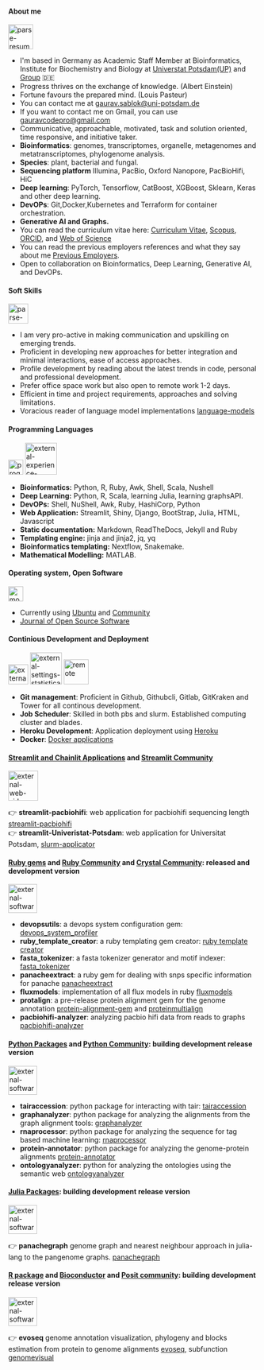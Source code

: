 #### About me

<img width="50" height="50" src="https://img.icons8.com/dotty/100/parse-resumes.png" alt="parse-resumes"/>

 - I'm based in Germany as Academic Staff Member at Bioinformatics, Institute for Biochemistry and Biology at [Universtat Potsdam(UP)](https://www.uni-potsdam.de/de/) and [Group](https://www.uni-potsdam.de/en/ibb-bioinformatik/members/gaurav-sablok) :de:
 - Progress thrives on the exchange of knowledge. (Albert Einstein)
 - Fortune favours the prepared mind. (Louis Pasteur)
 - You can contact me at [gaurav.sablok@uni-potsdam.de](mailto:gaurav.sablok@uni-potsdam.de)
 - If you want to contact me on Gmail, you can use [gauravcodepro@gmail.com](mailto:gauravcodepro@gmail.com)
 - Communicative, approachable, motivated, task and solution oriented, time responsive, and initiative taker. 
 - **Bioinformatics**: genomes, transcriptomes, organelle, metagenomes and metatranscriptomes, phylogenome analysis. 
 - **Species**: plant, bacterial and fungal.
 - **Sequencing platform** Illumina, PacBio, Oxford Nanopore, PacBioHifi, HiC
 - **Deep learning**: PyTorch, Tensorflow, CatBoost, XGBoost, Sklearn, Keras and other deep learning. 
 - **DevOPs**: Git,Docker,Kubernetes and Terraform for container orchestration.
 - **Generative AI and Graphs.**
 - You can read the curriculum vitae here: [Curriculum Vitae](https://drive.google.com/file/d/10M2skWJsLLx_-Hze7rHxH-bTT-2VJ_if/view?usp=sharing), [Scopus](https://www.scopus.com/authid/detail.uri?authorId=36633064300), [ORCID](https://orcid.org/0000-0002-4157-9405), and [Web of Science](https://www.webofscience.com/wos/author/record/C-5940-2014)
 - You can read the previous employers references and what they say about me [Previous Employers](https://drive.google.com/file/d/1KgQLycgD1S9ztJpt9McQ2yH5lZIUJAgb/view?usp=sharing). 
 - Open to collaboration on Bioinformatics, Deep Learning, Generative AI, and DevOPs.

#### Soft Skills

<img width="40" height="40" src="https://img.icons8.com/stickers/100/parse-resumes.png" alt="parse-resumes"/>

- I am very pro-active in making communication and upskilling on emerging trends.
- Proficient in developing new approaches for better integration and minimal interactions, ease of access approaches.
- Profile development by reading about the latest trends in code, personal and professional development.
- Prefer office space work but also open to remote work 1-2 days.
- Efficient in time and project requirements, approaches and solving limitations.
- Voracious reader of language model implementations [language-models](https://paperswithcode.com/)

#### Programming Languages

<img width="30" height="30" src="https://img.icons8.com/ios/50/programming-flag.png" alt="programming-flag"/> <img width="64" height="64" src="https://img.icons8.com/external-filled-outline-geotatah/64/external-experience-gamification-color-filled-outline-geotatah-2.png" alt="external-experience-gamification-color-filled-outline-geotatah-2"/>

- **Bioinformatics:**  Python, R, Ruby, Awk, Shell, Scala, Nushell
- **Deep Learning:**  Python, R, Scala, learning Julia, learning graphsAPI.
- **DevOPs:** Shell, NuShell, Awk, Ruby, HashiCorp, Python
- **Web Application:** Streamlit, Shiny, Django, BootStrap, Julia, HTML, Javascript
- **Static documentation:** Markdown, ReadTheDocs, Jekyll and Ruby
- **Templating engine:** jinja and jinja2, jq, yq
- **Bioinformatics templating:** Nextflow, Snakemake.
- **Mathematical Modelling:** MATLAB.

#### Operating system, Open Software

<img width="30" height="30" src="https://img.icons8.com/officel/16/monitor.png" alt="monitor"/>

- Currently using [Ubuntu](https://kde.org/)  and [Community](https://linuxcommunity.io/)
- [Journal of Open Source Software](https://joss.theoj.org/)

#### Continious Development and Deployment

<img width="40" height="40" src="https://img.icons8.com/external-flaticons-lineal-color-flat-icons/64/external-proactive-project-management-flaticons-lineal-color-flat-icons.png" alt="external-proactive-project-management-flaticons-lineal-color-flat-icons"/> <img width="64" height="64" src="https://img.icons8.com/external-flatart-icons-flat-flatarticons/64/external-settings-statistical-analysis-flatart-icons-flat-flatarticons.png" alt="external-settings-statistical-analysis-flatart-icons-flat-flatarticons"/> <img width="50" height="50" src="https://img.icons8.com/ios/50/remote.png" alt="remote"/>

- **Git management**: Proficient in Github, Githubcli, Gitlab, GitKraken and Tower for all continous development.
- **Job Scheduler**: Skilled in both pbs and slurm. Established computing cluster and blades.
- **Heroku Development**: Application deployment using [Heroku](https://devcenter.heroku.com/)
- **Docker**: [Docker applications](https://hub.docker.com/u/gauravcodepro)
  
#### [Streamlit and Chainlit Applications](https://streamlit.io/) and [Streamlit Community](https://discuss.streamlit.io/)
<img width="60" height="60" src="https://img.icons8.com/external-outline-juicy-fish/60/external-web-side-hustles-outline-outline-juicy-fish-2.png" alt="external-web-side-hustles-outline-outline-juicy-fish-2"/>

:point_right: **streamlit-pacbiohifi**: web application for pacbiohifi sequencing length [streamlit-pacbiohifi](https://pacbiohifi.streamlit.app/) \
:point_right: **streamlit-Univeristat-Potsdam**: web application for Universitat Potsdam, [slurm-applicator](https://sup-application.streamlit.app/)

#### [Ruby gems](https://rubygems.org/profiles/gauravcodepro) and [Ruby Community](https://www.ruby-forum.com/) and [Crystal Community](https://forum.crystal-lang.org/): released and development version

<img width="58" height="58" src="https://img.icons8.com/external-sbts2018-solid-sbts2018/58/external-software-design-thinking2-sbts2018-solid-sbts2018.png" alt="external-software-design-thinking2-sbts2018-solid-sbts2018"/>

- **devopsutils**: a devops system configuration gem: [devops_system_profiler](https://github.com/gauravcodepro/devops-system)
- **ruby_template_creator**: a ruby templating gem creator: [ruby template creator](https://github.com/gauravcodepro/ruby_gem_creator)
- **fasta_tokenizer**: a fasta tokenizer generator and motif indexer: [fasta_tokenizer](https://github.com/gauravcodepro/pacbiohifi-motif-scanner)
- **panacheextract**: a ruby gem for dealing with snps specific information for panache [panacheextract](https://rubygems.org/gems/panacheextract)
- **fluxmodels**: implementation of all flux models in ruby [fluxmodels](https://github.com/gauravcodepro/flux-models-ruby)
- **protalign**: a pre-release protein alignment gem for the genome annotation [protein-alignment-gem](https://github.com/gauravcodepro/proteinalignment-annotation-gem) and [proteinmultialign](https://github.com/gauravcodepro/protein-multialign-gem)
- **pacbiohifi-analyzer**: analyzing pacbio hifi data from reads to graphs [pacbiohifi-analyzer](https://github.com/gauravcodepro/pacbiohifi-analyzer)

#### [Python Packages](https://pypi.org/user/gauravcodepro/) and [Python Community](https://www.python.org/community/): building development release version 

<img width="58" height="58" src="https://img.icons8.com/external-sbts2018-solid-sbts2018/58/external-software-design-thinking2-sbts2018-solid-sbts2018.png" alt="external-software-design-thinking2-sbts2018-solid-sbts2018"/>

- **tairaccession**: python package for interacting with tair: [tairaccession](https://github.com/gauravcodepro/tairaccession)
- **graphanalyzer**: python package for analyzing the alignments from the graph alignment tools: [graphanalyzer](https://github.com/gauravcodepro/graphanalyzer)
- **rnaprocessor**: python package for analyzing the sequence for tag based machine learning: [rnaprocessor](https://github.com/gauravcodepro/rnaprocessor)
- **protein-annotator**: python package for analyzing the genome-protein alignments [protein-annotator](https://github.com/gauravcodepro/protein-annotator)
- **ontologyanalyzer**: python for analyzing the ontologies using the semantic web [ontologyanalyzer](https://github.com/gauravcodeproontologyanalyzer)

#### [Julia Packages](https://juliahub.com/): building development release version

<img width="58" height="58" src="https://img.icons8.com/external-sbts2018-solid-sbts2018/58/external-software-design-thinking2-sbts2018-solid-sbts2018.png" alt="external-software-design-thinking2-sbts2018-solid-sbts2018"/>

:point_right: **panachegraph** genome graph and nearest neighbour approach in julia-lang to the pangenome graphs. [panachegraph](https://github.com/gauravcodepro/panachegraph)

#### [R package](https://cran.r-project.org/web/packages/) and [Bioconductor](https://bioconductor.org/) and [Posit community](https://forum.posit.co/): building development release version

<img width="58" height="58" src="https://img.icons8.com/external-sbts2018-solid-sbts2018/58/external-software-design-thinking2-sbts2018-solid-sbts2018.png" alt="external-software-design-thinking2-sbts2018-solid-sbts2018"/>

:point_right: **evoseq** genome annotation visualization, phylogeny and blocks estimation from protein to genome alignments [evoseq](https://github.com/gauravcodepro/evoseq-genome-informatics), subfunction [genomevisual](https://github.com/gauravcodepro/genome-annotation-visualizer) 

